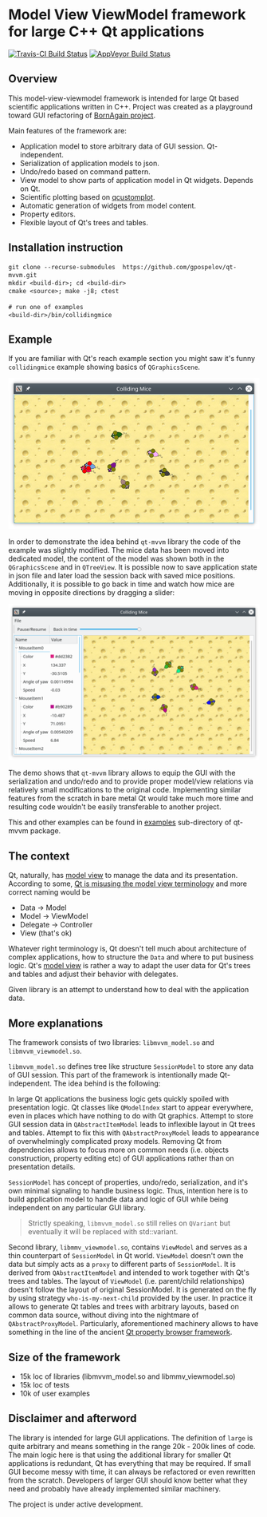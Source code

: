 # Model View ViewModel framework for large C++ Qt applications

[![Travis-CI Build Status](https://travis-ci.org/gpospelov/qt-mvvm.svg?branch=master)](https://travis-ci.org/gpospelov/qt-mvvm)
[![AppVeyor Build Status](https://ci.appveyor.com/api/projects/status/github/gpospelov/qt-mvvm?branch=master&svg=true)](https://ci.appveyor.com/project/gpospelov/qt-mvvm)

## Overview

This model-view-viewmodel framework is intended for large Qt based 
scientific applications written in C++.
Project was created as a playground toward GUI refactoring
of [BornAgain project](https://www.bornagainproject.org).

Main features of the framework are:

+ Application model to store arbitrary data of GUI session. Qt-independent.
+ Serialization of application models to json.
+ Undo/redo based on command pattern.
+ View model to show parts of application model in Qt widgets. Depends on Qt.
+ Scientific plotting based on [qcustomplot](https://www.qcustomplot.com/).
+ Automatic generation of widgets from model content.
+ Property editors.
+ Flexible layout of Qt's trees and tables.

## Installation instruction

```
git clone --recurse-submodules  https://github.com/gpospelov/qt-mvvm.git
mkdir <build-dir>; cd <build-dir>
cmake <source>; make -j8; ctest

# run one of examples
<build-dir>/bin/collidingmice
```

## Example

If you are familiar with Qt's reach example section you might
saw it's funny `collidingmice` example showing basics of
`QGraphicsScene`.

![alt text](doc/colliding-mice-before.png)

In order to demonstrate the idea behind `qt-mvvm` library the code of the example
was slightly modified. The mice data has been moved into dedicated model,
the content of the model was shown both in the `QGraphicsScene` and in 
`QTreeView`. It is possible now to save application state in json file and later 
load the session back with saved mice positions. Additionally, it is possible
to go back in time  and watch how mice are moving in opposite directions
by dragging a slider:

![alt text](doc/colliding-mice-after.png)

The demo shows that `qt-mvvm` library allows 
to equip the GUI with the serialization and undo/redo and to provide proper 
model/view relations via relatively small modifications to the original code.
Implementing similar features from the scratch in bare metal Qt would take
much more time and resulting code wouldn't be easily transferable to another project.

This and other examples can be found in [examples](examples/README.md) sub-directory of qt-mvvm package.

## The context

Qt, naturally, has [model view](https://doc.qt.io/qt-5/model-view-programming.html)
to manage the data and its presentation.
According to some, [Qt is misusing the model view terminology](https://stackoverflow.com/questions/5543198/why-qt-is-misusing-model-view-terminology)
and more correct naming would be

+ Data -> Model
+ Model -> ViewModel
+ Delegate -> Controller
+ View (that's ok)

Whatever right terminology is, Qt doesn't tell much about architecture of
complex applications, how to structure the `Data` and where to put business logic.
Qt's [model view](https://doc.qt.io/qt-5/model-view-programming.html) is rather a way to adapt the user
data for Qt's trees and tables and adjust their behavior with delegates.

Given library is an attempt to understand how to deal with the application data.

## More explanations

The framework consists of two libraries: `libmvvm_model.so` and `libmvvm_viewmodel.so`.

`libmvvm_model.so` defines tree like structure `SessionModel` to store
any data of GUI session. This part of the framework 
is intentionally made Qt-independent. The idea behind is the following:

In large Qt applications the business logic gets quickly spoiled with presentation
logic. Qt classes like `QModelIndex` start to appear everywhere,
even in places which have nothing to do with Qt graphics. Attempt to store GUI
session data in `QAbstractItemModel` leads to inflexible layout in Qt trees and tables. Attempt to fix this with `QAbstractProxyModel` leads to appearance of
overwhelmingly complicated proxy models. Removing Qt from dependencies allows
to focus more on common needs (i.e. objects construction, property editing etc) of GUI applications rather than on presentation details.

`SessionModel` has concept of properties, undo/redo,
serialization, and it's own minimal signaling to handle business logic.
Thus, intention here is to build application model to handle data and logic of GUI  while being independent on any particular GUI library.

> Strictly speaking, `libmvvm_model.so` still relies on `QVariant` but eventually it will be replaced with std::variant.

Second library, `libmmv_viewmodel.so`, contains `ViewModel` and serves
as a thin counterpart of `SessionModel` in Qt world.
`ViewModel` doesn't own the data but simply acts
as a `proxy` to different parts of `SessionModel`.
It is derived from `QAbstractItemModel` and intended to work together with Qt's trees and tables. The layout of `ViewModel` (i.e. parent/child relationships) doesn't follow the layout of original SessionModel. It is generated on the fly
by using strategy `who-is-my-next-child` provided
by the user. In practice it allows to generate Qt tables and trees with arbitrary layouts, based on common data source, without diving into the nightmare of
`QAbstractProxyModel`.
Particularly, aforementioned machinery allows to have something in the line of the ancient [Qt property browser framework](https://doc.qt.io/archives/qq/qq18-propertybrowser.html). 


## Size of the framework

+ 15k loc of libraries (libmvvm_model.so and libmmv_viewmodel.so)
+ 15k loc of tests
+ 10k of user examples

## Disclaimer and afterword

The library is intended for large GUI applications.
The definition of `large` is quite arbitrary and means something 
in the range 20k - 200k lines of code. 
The main logic here is that using the additional library for smaller Qt applications 
is redundant, Qt has everything that may be required. If small GUI become
messy with time, it can always be refactored or even rewritten from the scratch.
Developers of larger GUI should know better what they need and probably 
have already implemented similar machinery.

The project is under active development.
